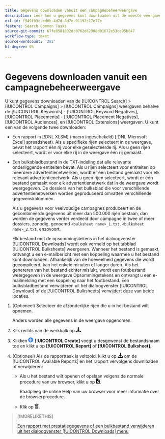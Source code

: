```yaml
---
title: Gegevens downloaden vanuit een campagnebeheerweergave
description: Leer hoe u gegevens kunt downloaden uit de meeste weergaven voor campagnebeheer.
exl-id: f549f03c-ed0b-4d7d-8d7e-91192c17e77e
feature: Search Common Tasks
source-git-commit: 67fe8581832dc0762d62908d01672e53cc95b847
workflow-type: tm+mt
source-wordcount: '382'
ht-degree: 0%

---
```


# Gegevens downloaden vanuit een campagnebeheerweergave

U kunt gegevens downloaden van de [!UICONTROL Search] > [!UICONTROL Campaigns] > [!UICONTROL Campaigns] weergaven behalve de [!UICONTROL Keywords] - [!UICONTROL Keyword Negatives], [!UICONTROL Placements] - [!UICONTROL Placement Negatives], [!UICONTROL Audiences], en [!UICONTROL Extensions] weergaven. U kunt een van de volgende twee downloaden:

* Een rapport in [!DNL XLSM] (macro ingeschakeld) [!DNL Microsoft Excel] spreadsheet). Als u specifieke rijen selecteert in de weergave, bevat het rapport één rij voor elke geselecteerde rij. Als u geen rijen selecteert, wordt er voor elke rij in de weergave één rij gemaakt.

* Een bulksbladbestand in de TXT-indeling dat alle relevante onderliggende entiteiten bevat. Als u rijen selecteert voor entiteiten op meerdere advertentienetwerken, wordt er één bestand gemaakt voor elk relevant advertentienetwerk. Als u geen rijen selecteert, wordt er één bestand gemaakt voor elk advertentienetwerk dat in de weergave wordt weergegeven. De dossiers van het bulksblad die voor verschillende advertentienetwerken worden geproduceerd omvatten verschillende gegevenskolommen.

  Als u gegevens voor veelvoudige campagnes produceert en de gecombineerde gegevens uit meer dan 500.000 rijen bestaan, dan worden de gegevens verder verdeeld door campagne in twee of meer dossiers, zonodig, genoemd `<bulksheet name>_1.txt`, `<bulksheet name>_2.txt`, enzovoort.

  Elk bestand met de opsommingstekens in het dialoogvenster [!UICONTROL Downloads] wordt ook vermeld op het tabblad [!UICONTROL Bulksheets] weergeven. Wanneer het bestand is gemaakt, ontvangt u een e-mailbericht met een koppeling waarmee u het bestand kunt downloaden. Afhankelijk van de hoeveelheid gegevens die wordt gecompileerd, kan het enkele minuten of langer duren. Als het genereren van het bestand echter mislukt, wordt een foutbestand weergegeven in de weergave Opsommingstekens en ontvangt u een e-mailmelding met een koppeling naar het foutbestand. Een bulksbladbestand verwijderen uit het dialoogvenster [!UICONTROL Download] of de [!UICONTROL Bulksheets] verwijdert deze van beide locaties.

1. (Optioneel) Selecteer de afzonderlijke rijen die u in het bestand wilt opnemen.

   Anders worden alle gegevens in de weergave opgenomen.

1. Klik rechts van de werkbalk op ![Rapport downloaden](/help/search-social-commerce/assets/download.png "Rapport downloaden").

1. Klikken ![Maken](/help/search-social-commerce/assets/add.png "Maken") **[!UICONTROL Create]** voegt u desgewenst de bestandsnaam toe en klikt u op **[!UICONTROL Report]** of **[!UICONTROL Bulksheet]**.

1. (Optioneel) Als de rapporttaak is voltooid, klikt u op ![Rapport downloaden](/help/search-social-commerce/assets/download.png "Rapport downloaden") om de [!UICONTROL Available Reports] en het rapport vervolgens downloaden of verwijderen:

   * Als u het bestand wilt openen of opslaan volgens de normale procedure van uw browser, klikt u op ![Werkblad downloaden](/help/search-social-commerce/assets/download-spreadsheet.png "Werkblad downloaden").

     Raadpleeg de online Help van uw browser voor meer informatie over de browserprocedure.

   * Klik op ![Verwijderen](/help/search-social-commerce/assets/delete.png "Verwijderen").

>[!MORELIKETHIS]
>
>[Een rapport met prestatiegegevens of een bulkbestand verwijderen uit het dialoogvenster [!UICONTROL Downloads] menu](/help/search-social-commerce/common-tasks/navigation-editing-selection/download-delete-data.md)

